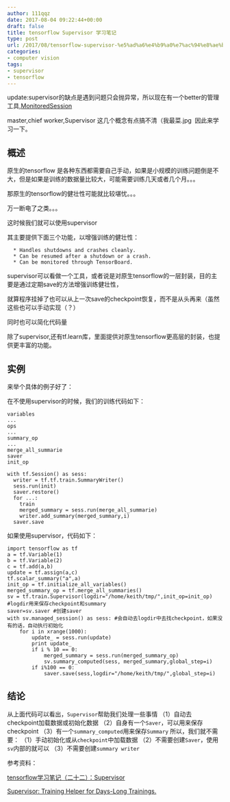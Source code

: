 ```yaml
---
author: 111qqz
date: 2017-08-04 09:22:44+00:00
draft: false
title: tensorflow Supervisor 学习笔记
type: post
url: /2017/08/tensorflow-supervisor-%e5%ad%a6%e4%b9%a0%e7%ac%94%e8%ae%b0/
categories:
- computer vision
tags:
- supervisor
- tensorflow
---
```


update:supervisor的缺点是遇到问题只会抛异常，所以现在有一个better的管理工具,[MonitoredSession](https://www.tensorflow.org/api_docs/python/tf/train/MonitoredSession)

master,chief worker,Supervisor 这几个概念有点搞不清（我最菜.jpg  因此来学习一下。



## 概述



原生的tensorflow 是各种东西都需要自己手动，如果是小规模的训练问题倒是不大，但是如果是训练的数据量比较大，可能需要训练几天或者几个月。。。

那原生的tensorflow的健壮性可能就比较堪忧。。。

万一断电了之类。。。

这时候我们就可以使用supervisor

其主要提供下面三个功能，以增强训练的健壮性：




      * Handles shutdowns and crashes cleanly.
      * Can be resumed after a shutdown or a crash.
      * Can be monitored through TensorBoard.


supervisor可以看做一个工具，或者说是对原生tensorflow的一层封装，目的主要是通过定期save的方法增强训练健壮性，

就算程序挂掉了也可以从上一次save的checkpoint恢复，而不是从头再来（虽然这些也可以手动实现（？）

同时也可以简化代码量

除了supervisor,还有tf.learn库，里面提供对原生tensorflow更高层的封装，也提供更丰富的功能。





## 实例



来举个具体的例子好了：

在不使用supervisor的时候，我们的训练代码如下：


    
    variables
    ...
    ops
    ...
    summary_op
    ...
    merge_all_summarie
    saver
    init_op
    
    with tf.Session() as sess:
      writer = tf.tf.train.SummaryWriter()
      sess.run(init)
      saver.restore()
      for ...:
        train
        merged_summary = sess.run(merge_all_summarie)
        writer.add_summary(merged_summary,i)
      saver.save



如果使用supervisor，代码如下：


    
    import tensorflow as tf
    a = tf.Variable(1)
    b = tf.Variable(2)
    c = tf.add(a,b)
    update = tf.assign(a,c)
    tf.scalar_summary("a",a)
    init_op = tf.initialize_all_variables()
    merged_summary_op = tf.merge_all_summaries()
    sv = tf.train.Supervisor(logdir="/home/keith/tmp/",init_op=init_op) #logdir用来保存checkpoint和summary
    saver=sv.saver #创建saver
    with sv.managed_session() as sess: #会自动去logdir中去找checkpoint，如果没有的话，自动执行初始化
        for i in xrange(1000):
            update_ = sess.run(update)
            print update_
            if i % 10 == 0:
                merged_summary = sess.run(merged_summary_op)
                sv.summary_computed(sess, merged_summary,global_step=i)
            if i%100 == 0:
                saver.save(sess,logdir="/home/keith/tmp/",global_step=i)







## 结论



从上面代码可以看出，`Supervisor`帮助我们处理一些事情
（1）自动去checkpoint加载数据或初始化数据
（2）自身有一个`Saver`，可以用来保存checkpoint
（3）有一个`summary_computed`用来保存`Summary`
所以，我们就不需要：
（1）手动初始化或从`checkpoint`中加载数据
（2）不需要创建`Saver`，使用`sv`内部的就可以
（3）不需要创建`summary writer`





参考资料：

[tensorflow学习笔记（二十二）：Supervisor](http://blog.csdn.net/u012436149/article/details/53341372http://blog.csdn.net/u012436149/article/details/53341372)

[Supervisor: Training Helper for Days-Long Trainings.](https://www.tensorflow.org/programmers_guide/supervisor)


